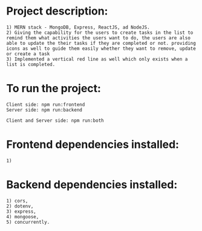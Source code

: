 #   Project description:
    1) MERN stack - MongoDB, Express, ReactJS, ad NodeJS.
    2) Giving the capability for the users to create tasks in the list to remind them what activities the users want to do, the users are also able to update the their tasks if they are completed or not. providing icons as well to guide them easily whether they want to remove, update or create a task
    3) Implemented a vertical red line as well which only exists when a list is completed.

#   To run the project:
    Client side: npm run:frontend
    Server side: npm run:backend

    Client and Server side: npm run:both

#   Frontend dependencies installed:
    1) 

#   Backend dependencies installed:
    1) cors,
    2) dotenv,
    3) express,
    4) mongoose,
    5) concurrently.
  
